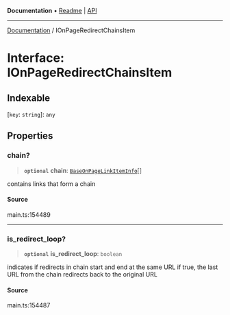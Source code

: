 **Documentation** • [Readme](../README.md) \| [API](../globals.md)

***

[Documentation](../README.md) / IOnPageRedirectChainsItem

# Interface: IOnPageRedirectChainsItem

## Indexable

 \[`key`: `string`\]: `any`

## Properties

### chain?

> **`optional`** **chain**: [`BaseOnPageLinkItemInfo`](../classes/BaseOnPageLinkItemInfo.md)[]

contains links that form a chain

#### Source

main.ts:154489

***

### is\_redirect\_loop?

> **`optional`** **is\_redirect\_loop**: `boolean`

indicates if redirects in chain start and end at the same URL
if true, the last URL from the chain redirects back to the original URL

#### Source

main.ts:154487
